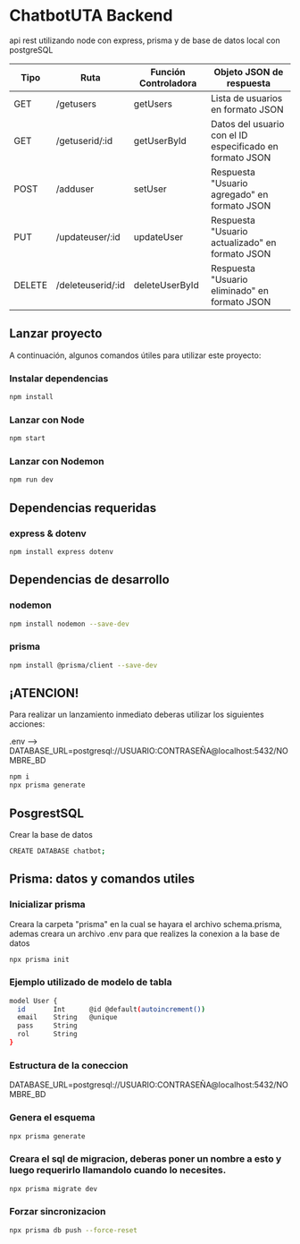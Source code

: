 # ChatbotUTA Backend

api rest utilizando node con express, prisma y de base de datos local con postgreSQL

| Tipo   | Ruta                        | Función Controladora | Objeto JSON de respuesta                                       |
|--------|-----------------------------|----------------------|--------------------------------------------------------------|
| GET    | /getusers                   | getUsers             | Lista de usuarios en formato JSON                            |
| GET    | /getuserid/:id              | getUserById          | Datos del usuario con el ID especificado en formato JSON    |
| POST   | /adduser                    | setUser              | Respuesta "Usuario agregado" en formato JSON                 |
| PUT    | /updateuser/:id             | updateUser           | Respuesta "Usuario actualizado" en formato JSON              |
| DELETE | /deleteuserid/:id           | deleteUserById      | Respuesta "Usuario eliminado" en formato JSON                |


## Lanzar proyecto

A continuación, algunos comandos útiles para utilizar este proyecto:

### Instalar dependencias
```bash
npm install  
```

### Lanzar con Node
```bash
npm start  
```

### Lanzar con Nodemon
```bash
npm run dev  
```

## Dependencias requeridas

### express & dotenv
```bash
npm install express dotenv  
```

## Dependencias de desarrollo

### nodemon
```bash
npm install nodemon --save-dev  
```

### prisma
```bash
npm install @prisma/client --save-dev  
```

## ¡ATENCION!
Para realizar un lanzamiento inmediato deberas utilizar los siguientes acciones:

.env --> DATABASE_URL=postgresql://USUARIO:CONTRASEÑA@localhost:5432/NOMBRE_BD

```bash
npm i
npx prisma generate
```

## PosgrestSQL

Crear la base de datos
```bash
CREATE DATABASE chatbot;
```

## Prisma: datos y comandos utiles

### Inicializar prisma
Creara la carpeta "prisma" en la cual se hayara el archivo schema.prisma, ademas creara un archivo .env para que realizes la conexion a la base de datos
```bash
npx prisma init
```

### Ejemplo utilizado de modelo de tabla
```bash
model User {
  id       Int      @id @default(autoincrement())
  email    String   @unique
  pass     String
  rol      String
}
```

### Estructura de la coneccion
DATABASE_URL=postgresql://USUARIO:CONTRASEÑA@localhost:5432/NOMBRE_BD

### Genera el esquema
```bash
npx prisma generate
```

### Creara el sql de migracion, deberas poner un nombre a esto y luego requerirlo llamandolo cuando lo necesites.
```bash
npx prisma migrate dev
```

### Forzar sincronizacion
```bash
npx prisma db push --force-reset
```
